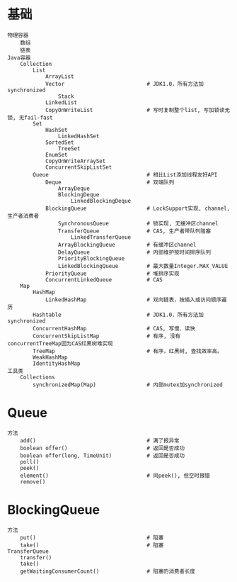 # 基础
    物理容器
        数组
        链表
    Java容器
        Collection
            List
                ArrayList
                Vector                          # JDK1.0，所有方法加synchronized
                    Stack
                LinkedList
                CopyOnWriteList                 # 写时复制整个list, 写加锁读无锁, 无fail-fast
            Set
                HashSet
                    LinkedHashSet
                SortedSet
                    TreeSet
                EnumSet
                CopyOnWriteArraySet
                ConcurrentSkipListSet
            Queue                               # 相比List添加线程友好API
                Deque                           # 双端队列
                    ArrayDeque
                    BlockingDeque
                        LinkedBlockingDeque
                BlockingQueue                   # LockSupport实现, channel, 生产者消费者
                    SynchronousQueue            # 锁实现, 无缓冲区channel
                    TransferQueue               # CAS, 生产者带队列阻塞
                        LinkedTransferQueue
                    ArrayBlockingQueue          # 有缓冲区channel
                    DelayQueue                  # 内部维护按时间排序队列
                    PriorityBlockingQueue
                    LinkedBlockingQueue         # 最大数量Integer.MAX_VALUE
                PriorityQueue                   # 堆排序实现
                ConcurrentLinkedQueue           # CAS
        Map
            HashMap
                LinkedHashMap                   # 双向链表，按插入或访问顺序遍历
            Hashtable                           # JDK1.0，所有方法加synchronized
            ConcurrentHashMap                   # CAS, 写慢、读快
            ConcurrentSkipListMap               # 有序, 没有concurrentTreeMap因为CAS红黑树难实现
            TreeMap                             # 有序，红黑树, 查找效率高。
            WeakHashMap
            IdentityHashMap
    工具类
        Collections
            synchronizedMap(Map)                # 内部mutex加synchronized
# Queue
    方法
        add()                                   # 满了报异常
        boolean offer()                         # 返回是否成功
        boolean offer(long, TimeUnit)           # 返回是否成功
        poll()
        peek()
        element()                               # 同peek(), 但空时报错
        remove()
# BlockingQueue
    方法
        put()                                   # 阻塞
        take()                                  # 阻塞
    TransferQueue
        transfer()
        take()
        getWaitingConsumerCount()               # 阻塞的消费者长度